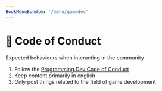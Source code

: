 ```yaml
---
BookMenuBundle: '/menu/gamedev'
---
```

# 📐 Code of Conduct
Expected behaviours when interacting in the community

1. Follow the [Programming.Dev Code of Conduct](https://legal.programming.dev/docs/code-of-conduct)
2. Keep content primarily in english
3. Only post things related to the field of game development